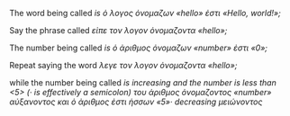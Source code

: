 The word being called <var> is <string>
ὁ λογος ὀνομαζων «hello» ἐστι «Hello, world!»;

Say the phrase called <var>
εἰπε τον λογον ὀνομαζοντα «hello»;

The number being called <var> is <int>
ὁ ἀριθμος ὀνομαζων «number» ἐστι «0»;

Repeat saying the word <var>
λεγε τον λογον ὀνομαζοντα «hello»;

while the number being called <var> is increasing and the number is less than <5> (· is effectively a semicolon)
του ἀριθμος ὀνομαζοντος «number» αὐξανοντος και ὁ ἀριθμος ἐστι ἡσσων «5»·
decreasing
μειώνοντος
     
